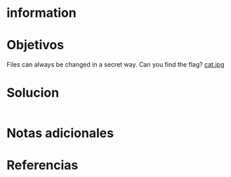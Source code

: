 # information
# Objetivos
Files can always be changed in a secret way. Can you find the flag? [cat.jpg](https://mercury.picoctf.net/static/a614a27d4cb251d04c7d2f3f3f76a965/cat.jpg)

# Solucion
```bash


```

# Notas adicionales


# Referencias
